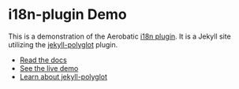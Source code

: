 # i18n-plugin Demo

This is a demonstration of the Aerobatic [i18n plugin](https://www.aerobatic.com/docs/plugins/i18n/). It is a Jekyll site utilizing the [jekyll-polyglot](https://github.com/untra/polyglot) plugin.

- [Read the docs](https://www.aerobatic.com/docs/plugins/i18n/)
- [See the live demo](https://i18n-demo.aerobaticapp.com)
- [Learn about jekyll-polyglot](https://github.com/untra/polyglot)

